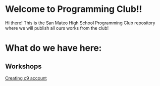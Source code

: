 # Welcome to Programming Club!!

Hi there! This is the San Mateo High School Programming Club repository where we will publish all ours works from the club!

# What do we have here:

## Workshops



[Creating c9 account]("http://google.com") 